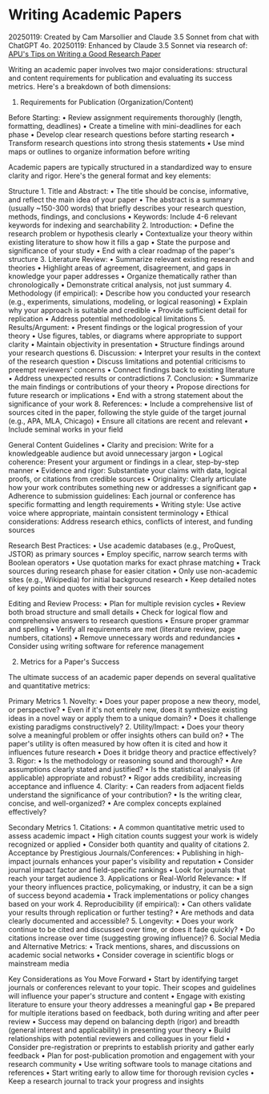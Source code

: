 # Writing Academic Papers
20250119: Created by Cam Marsollier and Claude 3.5 Sonnet from chat with ChatGPT 4o.
20250119: Enhanced by Claude 3.5 Sonnet via research of: [APU's Tips on Writing a Good Research Paper](https://www.apu.apus.edu/area-of-study/education/resources/tips-on-writing-a-good-research-paper/)

Writing an academic paper involves two major considerations: structural and content requirements for publication and evaluating its success metrics. Here's a breakdown of both dimensions:

1. Requirements for Publication (Organization/Content)

Before Starting:
	•	Review assignment requirements thoroughly (length, formatting, deadlines)
	•	Create a timeline with mini-deadlines for each phase
	•	Develop clear research questions before starting research
	•	Transform research questions into strong thesis statements
	•	Use mind maps or outlines to organize information before writing

Academic papers are typically structured in a standardized way to ensure clarity and rigor. Here's the general format and key elements:

Structure
	1.	Title and Abstract:
	•	The title should be concise, informative, and reflect the main idea of your paper
	•	The abstract is a summary (usually ~150-300 words) that briefly describes your research question, methods, findings, and conclusions
	•	Keywords: Include 4-6 relevant keywords for indexing and searchability
	2.	Introduction:
	•	Define the research problem or hypothesis clearly
	•	Contextualize your theory within existing literature to show how it fills a gap
	•	State the purpose and significance of your study
	•	End with a clear roadmap of the paper's structure
	3.	Literature Review:
	•	Summarize relevant existing research and theories
	•	Highlight areas of agreement, disagreement, and gaps in knowledge your paper addresses
	•	Organize thematically rather than chronologically
	•	Demonstrate critical analysis, not just summary
	4.	Methodology (if empirical):
	•	Describe how you conducted your research (e.g., experiments, simulations, modeling, or logical reasoning)
	•	Explain why your approach is suitable and credible
	•	Provide sufficient detail for replication
	•	Address potential methodological limitations
	5.	Results/Argument:
	•	Present findings or the logical progression of your theory
	•	Use figures, tables, or diagrams where appropriate to support clarity
	•	Maintain objectivity in presentation
	•	Structure findings around your research questions
	6.	Discussion:
	•	Interpret your results in the context of the research question
	•	Discuss limitations and potential criticisms to preempt reviewers' concerns
	•	Connect findings back to existing literature
	•	Address unexpected results or contradictions
	7.	Conclusion:
	•	Summarize the main findings or contributions of your theory
	•	Propose directions for future research or implications
	•	End with a strong statement about the significance of your work
	8.	References:
	•	Include a comprehensive list of sources cited in the paper, following the style guide of the target journal (e.g., APA, MLA, Chicago)
	•	Ensure all citations are recent and relevant
	•	Include seminal works in your field

General Content Guidelines
	•	Clarity and precision: Write for a knowledgeable audience but avoid unnecessary jargon
	•	Logical coherence: Present your argument or findings in a clear, step-by-step manner
	•	Evidence and rigor: Substantiate your claims with data, logical proofs, or citations from credible sources
	•	Originality: Clearly articulate how your work contributes something new or addresses a significant gap
	•	Adherence to submission guidelines: Each journal or conference has specific formatting and length requirements
	•	Writing style: Use active voice where appropriate, maintain consistent terminology
	•	Ethical considerations: Address research ethics, conflicts of interest, and funding sources

Research Best Practices:
	•	Use academic databases (e.g., ProQuest, JSTOR) as primary sources
	•	Employ specific, narrow search terms with Boolean operators
	•	Use quotation marks for exact phrase matching
	•	Track sources during research phase for easier citation
	•	Only use non-academic sites (e.g., Wikipedia) for initial background research
	•	Keep detailed notes of key points and quotes with their sources

Editing and Review Process:
	•	Plan for multiple revision cycles
	•	Review both broad structure and small details
	•	Check for logical flow and comprehensive answers to research questions
	•	Ensure proper grammar and spelling
	•	Verify all requirements are met (literature review, page numbers, citations)
	•	Remove unnecessary words and redundancies
	•	Consider using writing software for reference management

2. Metrics for a Paper's Success

The ultimate success of an academic paper depends on several qualitative and quantitative metrics:

Primary Metrics
	1.	Novelty:
	•	Does your paper propose a new theory, model, or perspective?
	•	Even if it's not entirely new, does it synthesize existing ideas in a novel way or apply them to a unique domain?
	•	Does it challenge existing paradigms constructively?
	2.	Utility/Impact:
	•	Does your theory solve a meaningful problem or offer insights others can build on?
	•	The paper's utility is often measured by how often it is cited and how it influences future research
	•	Does it bridge theory and practice effectively?
	3.	Rigor:
	•	Is the methodology or reasoning sound and thorough?
	•	Are assumptions clearly stated and justified?
	•	Is the statistical analysis (if applicable) appropriate and robust?
	•	Rigor adds credibility, increasing acceptance and influence
	4.	Clarity:
	•	Can readers from adjacent fields understand the significance of your contribution?
	•	Is the writing clear, concise, and well-organized?
	•	Are complex concepts explained effectively?

Secondary Metrics
	1.	Citations:
	•	A common quantitative metric used to assess academic impact
	•	High citation counts suggest your work is widely recognized or applied
	•	Consider both quantity and quality of citations
	2.	Acceptance by Prestigious Journals/Conferences:
	•	Publishing in high-impact journals enhances your paper's visibility and reputation
	•	Consider journal impact factor and field-specific rankings
	•	Look for journals that reach your target audience
	3.	Applications or Real-World Relevance:
	•	If your theory influences practice, policymaking, or industry, it can be a sign of success beyond academia
	•	Track implementations or policy changes based on your work
	4.	Reproducibility (if empirical):
	•	Can others validate your results through replication or further testing?
	•	Are methods and data clearly documented and accessible?
	5.	Longevity:
	•	Does your work continue to be cited and discussed over time, or does it fade quickly?
	•	Do citations increase over time (suggesting growing influence)?
	6.	Social Media and Alternative Metrics:
	•	Track mentions, shares, and discussions on academic social networks
	•	Consider coverage in scientific blogs or mainstream media

Key Considerations as You Move Forward
	•	Start by identifying target journals or conferences relevant to your topic. Their scopes and guidelines will influence your paper's structure and content
	•	Engage with existing literature to ensure your theory addresses a meaningful gap
	•	Be prepared for multiple iterations based on feedback, both during writing and after peer review
	•	Success may depend on balancing depth (rigor) and breadth (general interest and applicability) in presenting your theory
	•	Build relationships with potential reviewers and colleagues in your field
	•	Consider pre-registration or preprints to establish priority and gather early feedback
	•	Plan for post-publication promotion and engagement with your research community
	•	Use writing software tools to manage citations and references
	•	Start writing early to allow time for thorough revision cycles
	•	Keep a research journal to track your progress and insights
